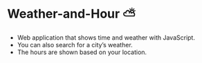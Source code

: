 # Weather-and-Hour :partly_sunny:​
-  Web application that shows time and weather with JavaScript.
-  You can also search for a city’s weather.
-  The hours are shown based on your location.
